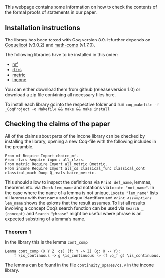 This webpage contains some information on how to check the contents of the formal proofs of statements in our paper.

## Installation instructions
The library has been tested with Coq version 8.9.
It further depends on [Coquelicot](http://coquelicot.saclay.inria.fr/) (v3.0.2) and [math-comp](https://math-comp.github.io/math-comp/) (v1.7.0).

The following libraries have to be installed in this order:
- [mf](https://github.com/FlorianSteinberg/mf/tree/v1.0) 
- [rlzrs](https://github.com/FlorianSteinberg/rlzrs/tree/v1.0)
- [metric](https://github.com/FlorianSteinberg/metric/tree/v1.0)
- [incone](https://github.com/FlorianSteinberg/incone/tree/v1.0)

You can either download them from github (release version 1.0) or download a zip file containing all necessary files here.

To install each library go into the respective folder and run 
`coq_makefile -f _CoqProject -o Makefile && make && make install`

## Checking the claims of the paper
All of the claims about parts of the incone library can be checked by installing the library, opening a new 
Coq-file with the following includes in the preamble.
```
From mf Require Import choice_mf.
From rlzrs Require Import all_rlzrs.
From metric Require Import all_metric Qmetric.
From incone Require Import all_cs classical_func classical_cont classical_mach Duop Q_reals baire_metric.
```
This should allow to inspect the definitions via `Print def_name`, lemmas, theorems etc. via `Check lem_name` and notations via `Locate "not_name"`. 
In the case where the name of a lemma is not unique, `Locate "lem_name"` lists all lemmas with that name and unique identifiers and `Print Assumptions lem_name` shows the axioms that the result assumes. 
To list all results involving a concept Coq’s search function can be used via `Search _ (concept)` and `Search "phrase"` might be useful where phrase is an expected substring of a lemma’s name.

### Theorem 1
In the library this is the lemma `cont_comp`
```
Lemma cont_comp (X Y Z: cs) (f: Y -> Z) (g: X -> Y):
    f \is_continuous -> g \is_continuous -> (f \o_f g) \is_continuous.
```
The lemma can be found in the file `continuity_spaces/cs.v` in the incone library.
